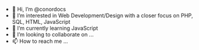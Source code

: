 - 👋 Hi, I’m @conordocs
- 👀 I’m interested in Web Development/Design with a closer focus on PHP, SQL, HTML, JavaScript
- 🌱 I’m currently learning JavaScript
- 💞️ I’m looking to collaborate on ...
- 📫 How to reach me ...

<!---
conordocs/conordocs is a ✨ special ✨ repository because its `README.md` (this file) appears on your GitHub profile.
You can click the Preview link to take a look at your changes.
--->
